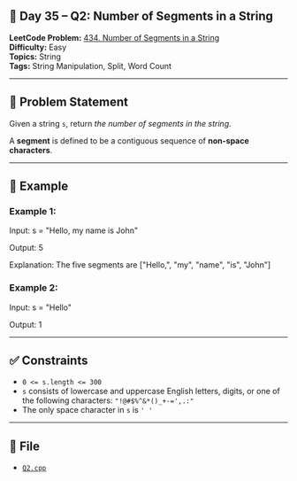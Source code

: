 ## 🧩 **Day 35 – Q2: Number of Segments in a String**

**LeetCode Problem:** [434. Number of Segments in a String](https://leetcode.com/problems/number-of-segments-in-a-string/)  
**Difficulty:** Easy  
**Topics:** String  
**Tags:** String Manipulation, Split, Word Count

---

## 📄 Problem Statement

Given a string `s`, return _the number of segments in the string_.

A **segment** is defined to be a contiguous sequence of **non-space characters**.

---

## 🧠 Example

### Example 1:

Input: s = "Hello, my name is John"

Output: 5

Explanation: The five segments are ["Hello,", "my", "name", "is", "John"]

### Example 2:

Input: s = "Hello"

Output: 1

---

## ✅ Constraints

- `0 <= s.length <= 300`
- `s` consists of lowercase and uppercase English letters, digits, or one of the following characters: `"!@#$%^&*()_+-=',.:"`
- The only space character in `s` is `' '`

---

## 📁 File

- [`Q2.cpp`](./Q2.cpp)
